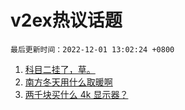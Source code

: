 # v2ex热议话题

`最后更新时间：2022-12-01 13:02:24 +0800`

1. [科目二挂了，草。](https://www.v2ex.com/t/899050)
1. [南方冬天用什么取暖啊](https://www.v2ex.com/t/899099)
1. [两千块买什么 4k 显示器？](https://www.v2ex.com/t/899083)


